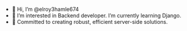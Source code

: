 - 👋 Hi, I’m @elroy3hamle674
- 👀 I’m interested in Backend developer. I’m currently learning Django.
- 🌱 Committed to creating robust, efficient server-side solutions.
